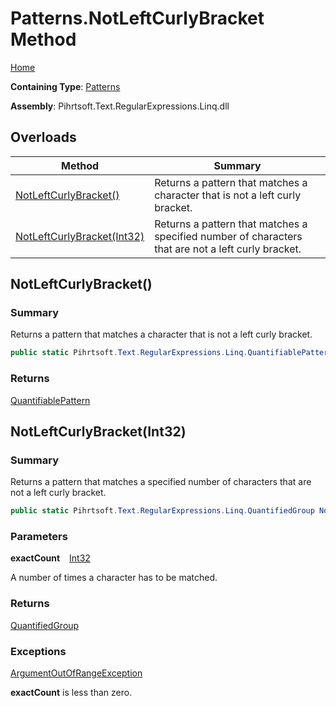 # Patterns\.NotLeftCurlyBracket Method

[Home](../../../../../../README.md)

**Containing Type**: [Patterns](../README.md)

**Assembly**: Pihrtsoft\.Text\.RegularExpressions\.Linq\.dll

## Overloads

| Method | Summary |
| ------ | ------- |
| [NotLeftCurlyBracket()](#Pihrtsoft_Text_RegularExpressions_Linq_Patterns_NotLeftCurlyBracket) | Returns a pattern that matches a character that is not a left curly bracket\. |
| [NotLeftCurlyBracket(Int32)](#Pihrtsoft_Text_RegularExpressions_Linq_Patterns_NotLeftCurlyBracket_System_Int32_) | Returns a pattern that matches a specified number of characters that are not a left curly bracket\. |

## NotLeftCurlyBracket\(\) <a name="Pihrtsoft_Text_RegularExpressions_Linq_Patterns_NotLeftCurlyBracket"></a>

### Summary

Returns a pattern that matches a character that is not a left curly bracket\.

```csharp
public static Pihrtsoft.Text.RegularExpressions.Linq.QuantifiablePattern NotLeftCurlyBracket()
```

### Returns

[QuantifiablePattern](../../QuantifiablePattern/README.md)

## NotLeftCurlyBracket\(Int32\) <a name="Pihrtsoft_Text_RegularExpressions_Linq_Patterns_NotLeftCurlyBracket_System_Int32_"></a>

### Summary

Returns a pattern that matches a specified number of characters that are not a left curly bracket\.

```csharp
public static Pihrtsoft.Text.RegularExpressions.Linq.QuantifiedGroup NotLeftCurlyBracket(int exactCount)
```

### Parameters

**exactCount** &ensp; [Int32](https://docs.microsoft.com/en-us/dotnet/api/system.int32)

A number of times a character has to be matched\.

### Returns

[QuantifiedGroup](../../QuantifiedGroup/README.md)

### Exceptions

[ArgumentOutOfRangeException](https://docs.microsoft.com/en-us/dotnet/api/system.argumentoutofrangeexception)

**exactCount** is less than zero\.

